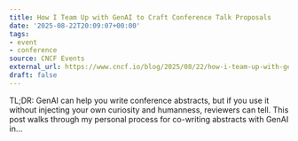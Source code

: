 ```yaml
---
title: How I Team Up with GenAI to Craft Conference Talk Proposals
date: '2025-08-22T20:09:07+00:00'
tags:
- event
- conference
source: CNCF Events
external_url: https://www.cncf.io/blog/2025/08/22/how-i-team-up-with-genai-to-craft-conference-talk-proposals/
draft: false
---
```

TL;DR: GenAI can help you write conference abstracts, but if you use it without injecting your own curiosity and humanness, reviewers can tell. This post walks through my personal process for co-writing abstracts with GenAI in...
